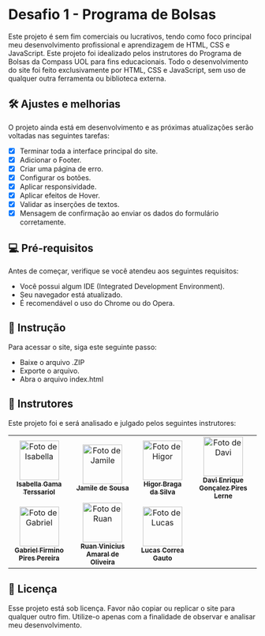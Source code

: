 # Desafio 1 - Programa de Bolsas

Este projeto é sem fim comerciais ou lucrativos, tendo como foco principal meu desenvolvimento profissional e aprendizagem de HTML, CSS e JavaScript. Este projeto foi idealizado pelos instrutores do Programa de Bolsas da Compass UOL para fins educacionais.
Todo o desenvolvimento do site foi feito exclusivamente por HTML, CSS e JavaScript, sem uso de qualquer outra ferramenta ou biblioteca externa.

## 🛠 Ajustes e melhorias

O projeto ainda está em desenvolvimento e as próximas atualizações serão voltadas nas seguintes tarefas:

- [x] Terminar toda a interface principal do site.
- [x] Adicionar o Footer.
- [x] Criar uma página de erro.
- [x] Configurar os botões.
- [x] Aplicar responsividade.
- [x] Aplicar efeitos de Hover.
- [x] Validar as inserções de textos.
- [x] Mensagem de confirmação ao enviar os dados do formulário corretamente.

## 💻 Pré-requisitos

Antes de começar, verifique se você atendeu aos seguintes requisitos:

- Você possui algum IDE (Integrated Development Environment).
- Seu navegador está atualizado.
- É recomendável o uso do Chrome ou do Opera.

## 📝 Instrução

Para acessar o site, siga este seguinte passo:

- Baixe o arquivo .ZIP
- Exporte o arquivo.
- Abra o arquivo index.html

## 🤝 Instrutores

Este projeto foi e será analisado e julgado pelos seguintes instrutores:

<table>
  <tr>
    <td align="center">
      <a href="https://www.linkedin.com/in/isabellagamaterssariol/" title="Isabella">
        <img src="https://media.licdn.com/dms/image/D4E03AQGlrSlXDTlSPg/profile-displayphoto-shrink_800_800/0/1684858881309?e=1718841600&v=beta&t=_-BEFoXy6za2rajyYM9XsPeqzsnG1nvvmgyHCdLQhAA" width="80px;" alt="Foto de Isabella"/><br>
        <sub>
          <b>Isabella Gama Terssariol</b>
        </sub>
      </a>
    </td>
    <td align="center">
      <a href="https://www.linkedin.com/in/jamsousa/" title="Jamile">
        <img src="https://media.licdn.com/dms/image/D4D03AQHowyY8CLOOjw/profile-displayphoto-shrink_800_800/0/1707929167941?e=1718841600&v=beta&t=60sc70uYDXXFDqQTYtzN8FUwzlllb1dREh6bvTQDbCs" width="80px;" alt="Foto de Jamile"/><br>
        <sub>
          <b>Jamile de Sousa</b>
        </sub>
      </a>
    </td>
    <td align="center">
      <a href="https://www.linkedin.com/in/higor-braga-99010ba1/" title="Higor">
        <img src="https://media.licdn.com/dms/image/D4D03AQFK7q7gp3IbyA/profile-displayphoto-shrink_800_800/0/1686029784256?e=1718841600&v=beta&t=YngDqt77_45fHHAgu9rqwlSDioF9iLjQYvd8Ba_1mPE" width="80px;" alt="Foto de Higor"/><br>
        <sub>
          <b>Higor Braga da Silva</b>
        </sub>
      </a>
    </td>
     <td align="center">
      <a href="https://www.linkedin.com/in/davi-enrique-lerne/" title="Davi">
        <img src="https://media.licdn.com/dms/image/D4D03AQGimPSlKe5pag/profile-displayphoto-shrink_800_800/0/1711465961039?e=1718841600&v=beta&t=LrZ6ffeyDOH10Fl3aBxLJY9hKN2V6yuf4jykTIhWBF0" width="80px;" alt="Foto de Davi"/><br>
        <sub>
          <b>Davi Enrique Gonçalez Pires Lerne</b>
        </sub>
      </a>
    </td>
    </tr>
    <tr>
       <td align="center">
      <a href="https://www.linkedin.com/in/piresp/" title="Gabriel">
        <img src="https://media.licdn.com/dms/image/D4D03AQHj_8vCi84c1Q/profile-displayphoto-shrink_800_800/0/1669807579645?e=1718841600&v=beta&t=M4t9X9_MOt9nbHzj84KW5Z7cFO6TnEDJ9dKjSEM9QZE" width="80px;" alt="Foto de Gabriel"/><br>
        <sub>
          <b>Gabriel Firmino Pires Pereira</b>
        </sub>
      </a>
    </td>
       <td align="center">
      <a href="https://www.linkedin.com/in/ruan-oliveira-7b0704128/" title="Ruan">
        <img src="https://media.licdn.com/dms/image/D4D03AQEwRxScpbnYtw/profile-displayphoto-shrink_800_800/0/1669754638025?e=1718841600&v=beta&t=jWWG_HBNYygRg5vk5x1VCJAkt0TdezWzN8kR7MO0Ng0" width="80px;" alt="Foto de Ruan"/><br>
        <sub>
          <b>Ruan Vinicius Amaral de Oliveira</b>
        </sub>
      </a>
    </td>
       <td align="center">
      <a href="https://www.linkedin.com/in/devluksgauto/" title="Lucas">
        <img src="https://media.licdn.com/dms/image/D4D03AQF-mzeHojjuPQ/profile-displayphoto-shrink_800_800/0/1678786920311?e=1718841600&v=beta&t=80AEm8u5A7syinHQZPsj8twGyQBLMwH9Y63pKHjpKlM" width="80px;" alt="Foto de Lucas"/><br>
        <sub>
          <b>Lucas Correa Gauto</b>
        </sub>
      </a>
    </td>
  </tr>
</table>

## 📝 Licença

Esse projeto está sob licença. Favor não copiar ou replicar o site para qualquer outro fim. Utilize-o apenas com a finalidade de observar e analisar meu desenvolvimento.
